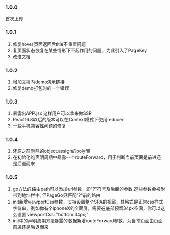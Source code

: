 ### 1.0.0
首次上传

### 1.0.1
1. 修复hover页面返回后title不重置问题
2. 复页面状态恢复在某些情形下不起作用的问题，为此引入了PageKey
3. 改进文档

### 1.0.2
1. 增加文档内demo演示链接
2. 修复demo打包时的一个错误

### 1.0.3
1. 暴露出APP.jsx 这样用户可以拿来做SSR
2. React16.8以后的版本可以在Context模式下使用reducer
3. 一些手机兼容性问题的修复

### 1.0.4
1. 还原之前删除的object.assign的polyfill
2. 在初始化的声明周期中暴露一个routeForward，用于判断当前页面是前进还是后退而来

### 1.0.5
1. go方法的路由path可以添加url参数，即"?"符号及后面的参数,这些参数会被附带到地址栏中, 但PageGo只匹配"?"前的路由
2. init新增viewportCss参数，支持设置整个SPA的视窗，其格式是正常css样式字符串，例如你有个iphoneX的全面屏，需要在底部预留34px空间，你可以这么设置 viewportCss: "bottom:34px;"
3. init中的声明周期方法暴露的数据新增routeForward参数，为当前页面由页面前进还是后退而来